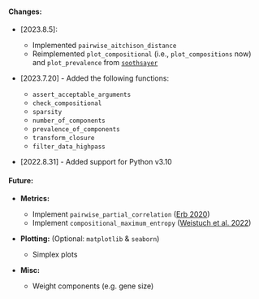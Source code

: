 #### Changes:
* [2023.8.5]:
	* Implemented `pairwise_aitchison_distance`
	* Reimplemented `plot_compositional` (i.e., `plot_compositions` now) and `plot_prevalence` from [`soothsayer`](github.com/jolespin/soothsayer)
	
* [2023.7.20] - Added the following functions:
	* `assert_acceptable_arguments`
	* `check_compositional`
	* `sparsity`
	* `number_of_components`
	* `prevalence_of_components`
	* `transform_closure`
	* `filter_data_highpass`

* [2022.8.31] - Added support for Python v3.10

#### Future: 
* **Metrics:**
	* Implement `pairwise_partial_correlation` ([Erb 2020](https://www.sciencedirect.com/science/article/pii/S2590197420300082))
	* Implement `compositional_maximum_entropy` ([Weistuch et al. 2022](https://bmcbioinformatics.biomedcentral.com/articles/10.1186/s12859-022-05007-z))
	
* **Plotting:** (Optional: `matplotlib` & `seaborn`)
	* Simplex plots 

* **Misc:**
	* Weight components (e.g. gene size)

